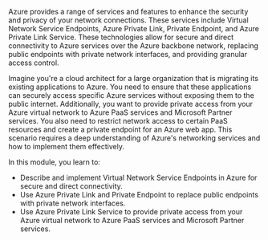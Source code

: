 Azure provides a range of services and features to enhance the security and privacy of your network connections. These services include Virtual Network Service Endpoints, Azure Private Link, Private Endpoint, and Azure Private Link Service. These technologies allow for secure and direct connectivity to Azure services over the Azure backbone network, replacing public endpoints with private network interfaces, and providing granular access control.

Imagine you're a cloud architect for a large organization that is migrating its existing applications to Azure. You need to ensure that these applications can securely access specific Azure services without exposing them to the public internet. Additionally, you want to provide private access from your Azure virtual network to Azure PaaS services and Microsoft Partner services. You also need to restrict network access to certain PaaS resources and create a private endpoint for an Azure web app. This scenario requires a deep understanding of Azure's networking services and how to implement them effectively.

In this module, you learn to:
- Describe and implement Virtual Network Service Endpoints in Azure for secure and direct connectivity. 
- Use Azure Private Link and Private Endpoint to replace public endpoints with private network interfaces. 
- Use Azure Private Link Service to provide private access from your Azure virtual network to Azure PaaS services and Microsoft Partner services. 


